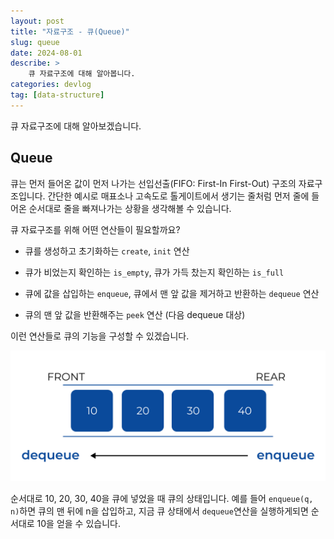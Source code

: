 ```yaml
---
layout: post
title: "자료구조 - 큐(Queue)"
slug: queue
date: 2024-08-01
describe: >
    큐 자료구조에 대해 알아봅니다.
categories: devlog
tag: [data-structure]
---
```

큐 자료구조에 대해 알아보겠습니다.

## Queue 

큐는 먼저 들어온 값이 먼저 나가는 선입선출(FIFO: First-In First-Out) 구조의 자료구조입니다. 간단한 예시로 매표소나 고속도로 톨게이트에서 생기는 줄처럼 먼저 줄에 들어온 순서대로 줄을 빠져나가는 상황을 생각해볼 수 있습니다.

큐 자료구조를 위해 어떤 연산들이 필요할까요?

- 큐를 생성하고 초기화하는 `create`, `init` 연산

- 큐가 비었는지 확인하는 `is_empty`, 큐가 가득 찼는지 확인하는 `is_full`

- 큐에 값을 삽입하는 `enqueue`, 큐에서 맨 앞 값을 제거하고 반환하는 `dequeue` 연산

- 큐의 맨 앞 값을 반환해주는 `peek` 연산 (다음 dequeue 대상)

이런 연산들로 큐의 기능을 구성할 수 있겠습니다.


![Queue structure](/assets/img/blog/queue.png)
<!-- html 이미지 삽입 예시 <img src="/assets/img/blog/queue_1.png" alt="Queue" style="border: 1px solid #0a4a9b"> -->

순서대로 10, 20, 30, 40을 큐에 넣었을 때 큐의 상태입니다. 예를 들어 `enqueue(q, n)`하면 큐의 맨 뒤에 n을 삽입하고, 지금 큐 상태에서 `dequeue`연산을 실행하게되면 순서대로 10을 얻을 수 있습니다.

<!-- ### 선형 큐

큐를 만들어봅시다.

```python


``` -->

<!-- ![linear_queue](/assets/img/blog/linear_q.png) -->
